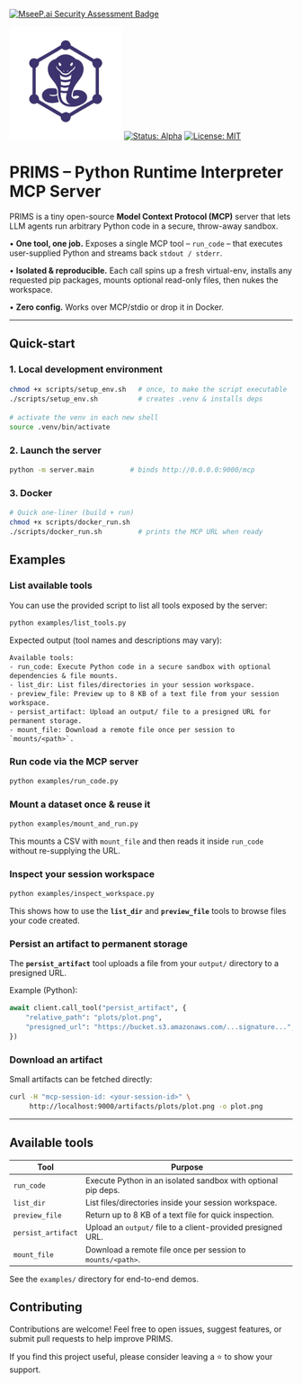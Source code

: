 [![MseeP.ai Security Assessment Badge](https://mseep.net/pr/hileamlakb-python-runtime-interpreter-mcp-server-badge.png)](https://mseep.ai/app/hileamlakb-python-runtime-interpreter-mcp-server)

<p align="left">
  <img src="primslogo.png" alt="PRIMS Logo" width="200"/>
  <a href="#"><img src="https://img.shields.io/badge/status-alpha-orange?style=for-the-badge" alt="Status: Alpha"/></a>
  <a href="LICENSE"><img src="https://img.shields.io/badge/license-MIT-blue?style=for-the-badge" alt="License: MIT"/></a>
</p>

# PRIMS – Python Runtime Interpreter MCP Server

PRIMS is a tiny open-source **Model Context Protocol (MCP)** server that lets LLM agents run arbitrary Python code in a secure, throw-away sandbox.

•   **One tool, one job.**  Exposes a single MCP tool – `run_code` – that executes user-supplied Python and streams back `stdout / stderr`.

•   **Isolated & reproducible.**  Each call spins up a fresh virtual-env, installs any requested pip packages, mounts optional read-only files, then nukes the workspace.

•   **Zero config.**  Works over MCP/stdio or drop it in Docker.

---

## Quick-start

### 1. Local development environment

```bash
chmod +x scripts/setup_env.sh   # once, to make the script executable
./scripts/setup_env.sh          # creates .venv & installs deps

# activate the venv in each new shell
source .venv/bin/activate
```

### 2. Launch the server

```bash
python -m server.main         # binds http://0.0.0.0:9000/mcp
```

### 3. Docker

```bash
# Quick one-liner (build + run)
chmod +x scripts/docker_run.sh
./scripts/docker_run.sh         # prints the MCP URL when ready
```


## Examples

### List available tools

You can use the provided script to list all tools exposed by the server:

```bash
python examples/list_tools.py
```

Expected output (tool names and descriptions may vary):

```
Available tools:
- run_code: Execute Python code in a secure sandbox with optional dependencies & file mounts.
- list_dir: List files/directories in your session workspace.
- preview_file: Preview up to 8 KB of a text file from your session workspace.
- persist_artifact: Upload an output/ file to a presigned URL for permanent storage.
- mount_file: Download a remote file once per session to `mounts/<path>`.
```

### Run code via the MCP server

```bash
python examples/run_code.py
```

### Mount a dataset once & reuse it

```bash
python examples/mount_and_run.py
```

This mounts a CSV with `mount_file` and then reads it inside `run_code` without re-supplying the URL.

### Inspect your session workspace

```bash
python examples/inspect_workspace.py
```

This shows how to use the **`list_dir`** and **`preview_file`** tools to browse files your code created.

### Persist an artifact to permanent storage

The **`persist_artifact`** tool uploads a file from your `output/` directory to a presigned URL.

Example (Python):

```python
await client.call_tool("persist_artifact", {
    "relative_path": "plots/plot.png",
    "presigned_url": "https://bucket.s3.amazonaws.com/...signature...",
})
```

### Download an artifact

Small artifacts can be fetched directly:

```bash
curl -H "mcp-session-id: <your-session-id>" \
     http://localhost:9000/artifacts/plots/plot.png -o plot.png
```

---

## Available tools

| Tool                | Purpose |
|---------------------|---------------------------------------------------------------|
| `run_code`          | Execute Python in an isolated sandbox with optional pip deps. |
| `list_dir`          | List files/directories inside your session workspace.        |
| `preview_file`      | Return up to 8 KB of a text file for quick inspection.        |
| `persist_artifact`  | Upload an `output/` file to a client-provided presigned URL. |
| `mount_file`        | Download a remote file once per session to `mounts/<path>`. |

See the `examples/` directory for end-to-end demos.

## Contributing
Contributions are welcome! Feel free to open issues, suggest features, or submit pull requests to help improve PRIMS.


If you find this project useful, please consider leaving a ⭐ to show your support.
